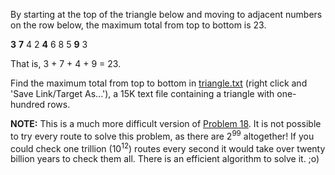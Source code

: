 By starting at the top of the triangle below and moving to adjacent
numbers on the row below, the maximum total from top to bottom is 23.

<span class="red">**3**</span>
<span class="red">**7**</span> 4
2 <span class="red">**4**</span> 6
8 5 <span class="red">**9**</span> 3

That is, 3 + 7 + 4 + 9 = 23.

Find the maximum total from top to bottom in
[triangle.txt](project/resources/p067_triangle.txt) (right click and
'Save Link/Target As...'), a 15K text file containing a triangle with
one-hundred rows.

**NOTE:** This is a much more difficult version of [Problem
18](problem=18). It is not possible to try every route to solve this
problem, as there are 2<sup>99</sup> altogether! If you could check one
trillion (10<sup>12</sup>) routes every second it would take over twenty
billion years to check them all. There is an efficient algorithm to
solve it. ;o)
